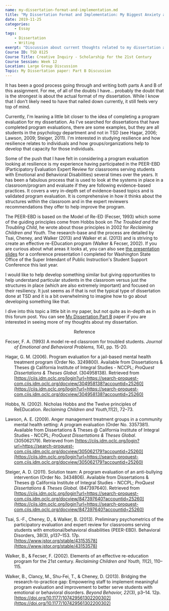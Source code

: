 ```yaml
---
name: my-dissertation-format-and-implementation.md
title: "My Dissertation Format and Implementation: My Biggest Anxiety and Doubt"
date: 2019-11-25
categories:
    - Essay
tags:
    - Dissertation
    - Writing
exerpt: "Discussion about current thoughts related to my dissertation and the format."
Course ID: TSD 8125  
Course Title: Creative Inquiry - Scholarship for the 21st Century  
Course Session: Week 12  
Location: Large Group Discussion  
Topic: My Dissertation paper: Part B Discussion  
---
```


It has been a good process going through and writing both parts A and B of this assignment. For me, of all of the doubts I have... probably the doubt that is the strongest is about the actual format of my dissertation. While I know that I don't likely need to have that nailed down currently, it still feels very top of mind.

Currently, I'm leaning a little bit closer to the idea of completing a program evaluation for my dissertation. As I've searched for dissertations that have completed program evaluations, there are some examples, but they are all students in the psychology department and not in TSD (see Hagar, 2006; Lawson, 2009; Steiger, 2011).  I'm interested in studying resilience and how resilience relates to individuals and how groups/organizations help to develop that capacity for those individuals.

Some of the push that I have felt in considering a program evaluation looking at resilience is my experience having participated in the PEER-EBD (Participatory Evaluation Expert Review for classrooms serving students with Emotional and Behavioral Disabilities) several times over the years. It has been a fabulous process that is used to look at the systems in place in a classroom/program and evaluate if they are following evidence-based practices. It covers a very in-depth set of evidence-based topics and is validated program evaluation. It is comprehensive in how it thinks about the structures within the classroom and in the expert reviewers recommendations they offer to help improve the program.

The PEER-EBD is based on the Model of Re-ED (Fecser, 1993) which some of the guiding principles come from Hobbs book on _The Troubled and the Troubling Child_, he wrote about those principles in 2002 for _Reclaiming Children and Youth_. The research-base and the process are detailed by Tsai, Cheney, and Walker (2013) and Walker et al. (2013) and is striving to create an effective re-EDucation program (Walker & Fecser, 2002). If you are curious about what areas it looks at, you can also see [the presentation slides](https://presentations.jacobrcampbell.com/FhBMCJ/foundational-aspects-of-evidence-based-classrooms-supporting-students-with-emotional-and-behavioral-disabilities) for a conference presentation I completed for Washington State Office of the Super Intendant of Public Instruction's Student Support Conference this last year.

I would like to help develop something similar but giving opportunities to help understand particular students in the classroom versus just the structures in place (which are also extremely important) and focused on their resiliency. It just seems as if that is not the typical type of dissertation done at TSD and it is a bit overwhelming to imagine how to go about developing something like that.

I dive into this topic a little bit in my paper, but not quite as in-depth as in this forum post. You can see [My Dissertation Part B](/resources/essays/creatively-opening-more-aspects-of-resilience/) paper if you are interested in seeing more of my thoughts about my dissertation.

<div style="text-align: center" markdown="1">
Reference
</div>
<div style="margin: 0 0 0 2em; text-indent: -2em;" markdown="1">

Fecser, F. A. (1993) A model re-ed classroom for troubled students. _Journal of Emotional and Behavioral Problems, 1_(4), pp. 15-20.

Hagar, G. M. (2006). Program evaluation for a jail-based mental health treatment program (Order No. 3249800). Available from Dissertations & Theses @ California Institute of Integral Studies - NCCPL; _ProQuest Dissertations & Theses Global_. (304958138). Retrieved from [https://ciis.idm.oclc.org/login?url=https://search-proquest-com.ciis.idm.oclc.org/docview/304958138?accountid=25260](https://ciis.idm.oclc.org/login?url=https://search-proquest-com.ciis.idm.oclc.org/docview/304958138?accountid=25260)

Hobbs, N. (2002). Nicholas Hobbs and the Twelve principles of ReEDucation. _Reclaiming Children and Youth,11_(2), 72–73.

Lawson, A. E. (2009). Anger management treatment groups in a community mental health setting: A program evaluation (Order No. 3357381). Available from Dissertations & Theses @ California Institute of Integral Studies - NCCPL; _ProQuest Dissertations & Theses Global_. (305062179). Retrieved from [https://ciis.idm.oclc.org/login?url=https://search-proquest-com.ciis.idm.oclc.org/docview/305062179?accountid=25260](https://ciis.idm.oclc.org/login?url=https://search-proquest-com.ciis.idm.oclc.org/docview/305062179?accountid=25260)

Steiger, A. D. (2011). Solution team: A program evaluation of an anti-bullying intervention (Order No. 3434806). Available from Dissertations & Theses @ California Institute of Integral Studies - NCCPL; _ProQuest Dissertations & Theses Global_. (847397640). Retrieved from [https://ciis.idm.oclc.org/login?url=https://search-proquest-com.ciis.idm.oclc.org/docview/847397640?accountid=25260](https://ciis.idm.oclc.org/login?url=https://search-proquest-com.ciis.idm.oclc.org/docview/847397640?accountid=25260)

Tsai, S.-F., Cheney, D., & Walker, B. (2013). Preliminary psychometrics of the participatory evaluation and expert review for classrooms serving students with emotional/behavioral disabilities (PEER-EBD). Behavioral Disorders, 38(3), p137–153. 17p. [https://www.jstor.org/stable/43153578](https://www.jstor.org/stable/43153578)

Walker, B., & Fecser, F. (2002). Elements of an effective re-education program for the 21st century. _Reclaiming Children and Youth, 11_(2), 110– 115. 

Walker, B., Clancy, M., Shu-Fei, T., & Cheney, D. (2013). Bridging the research-to-practice gap: Empowering staff to implement meaningful program evaluation and improvement to better serve students with emotional or behavioral disorders. _Beyond Behavior, 22_(3), p3–14. 12p. [https://doi.org/10.1177/107429561302200302](https://doi.org/10.1177/107429561302200302)

</div>